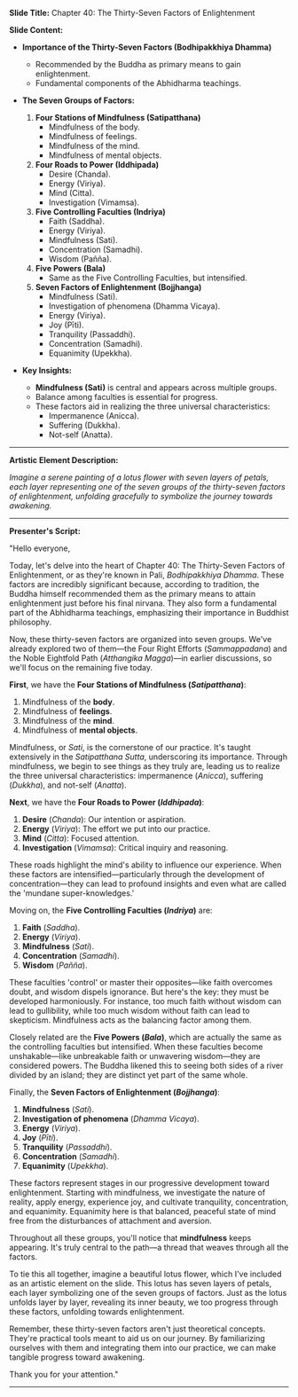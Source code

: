 **Slide Title:**
Chapter 40: The Thirty-Seven Factors of Enlightenment

**Slide Content:**

- **Importance of the Thirty-Seven Factors (Bodhipakkhiya Dhamma)**
  - Recommended by the Buddha as primary means to gain enlightenment.
  - Fundamental components of the Abhidharma teachings.

- **The Seven Groups of Factors:**
  1. **Four Stations of Mindfulness (Satipatthana)**
     - Mindfulness of the body.
     - Mindfulness of feelings.
     - Mindfulness of the mind.
     - Mindfulness of mental objects.
  2. **Four Roads to Power (Iddhipada)**
     - Desire (Chanda).
     - Energy (Viriya).
     - Mind (Citta).
     - Investigation (Vimamsa).
  3. **Five Controlling Faculties (Indriya)**
     - Faith (Saddha).
     - Energy (Viriya).
     - Mindfulness (Sati).
     - Concentration (Samadhi).
     - Wisdom (Pañña).
  4. **Five Powers (Bala)**
     - Same as the Five Controlling Faculties, but intensified.
  5. **Seven Factors of Enlightenment (Bojjhanga)**
     - Mindfulness (Sati).
     - Investigation of phenomena (Dhamma Vicaya).
     - Energy (Viriya).
     - Joy (Pīti).
     - Tranquility (Passaddhi).
     - Concentration (Samadhi).
     - Equanimity (Upekkha).

- **Key Insights:**
  - **Mindfulness (Sati)** is central and appears across multiple groups.
  - Balance among faculties is essential for progress.
  - These factors aid in realizing the three universal characteristics:
    - Impermanence (Anicca).
    - Suffering (Dukkha).
    - Not-self (Anatta).

---

**Artistic Element Description:**

*Imagine a serene painting of a lotus flower with seven layers of petals, each layer representing one of the seven groups of the thirty-seven factors of enlightenment, unfolding gracefully to symbolize the journey towards awakening.*

---

**Presenter's Script:**

"Hello everyone,

Today, let's delve into the heart of Chapter 40: The Thirty-Seven Factors of Enlightenment, or as they're known in Pali, *Bodhipakkhiya Dhamma*. These factors are incredibly significant because, according to tradition, the Buddha himself recommended them as the primary means to attain enlightenment just before his final nirvana. They also form a fundamental part of the Abhidharma teachings, emphasizing their importance in Buddhist philosophy.

Now, these thirty-seven factors are organized into seven groups. We've already explored two of them—the Four Right Efforts (*Sammappadana*) and the Noble Eightfold Path (*Atthangika Magga*)—in earlier discussions, so we'll focus on the remaining five today.

**First**, we have the **Four Stations of Mindfulness (*Satipatthana*)**:

1. Mindfulness of the **body**.
2. Mindfulness of **feelings**.
3. Mindfulness of the **mind**.
4. Mindfulness of **mental objects**.

Mindfulness, or *Sati*, is the cornerstone of our practice. It's taught extensively in the *Satipatthana Sutta*, underscoring its importance. Through mindfulness, we begin to see things as they truly are, leading us to realize the three universal characteristics: impermanence (*Anicca*), suffering (*Dukkha*), and not-self (*Anatta*).

**Next**, we have the **Four Roads to Power (*Iddhipada*)**:

1. **Desire** (*Chanda*): Our intention or aspiration.
2. **Energy** (*Viriya*): The effort we put into our practice.
3. **Mind** (*Citta*): Focused attention.
4. **Investigation** (*Vimamsa*): Critical inquiry and reasoning.

These roads highlight the mind's ability to influence our experience. When these factors are intensified—particularly through the development of concentration—they can lead to profound insights and even what are called the 'mundane super-knowledges.'

Moving on, the **Five Controlling Faculties (*Indriya*)** are:

1. **Faith** (*Saddha*).
2. **Energy** (*Viriya*).
3. **Mindfulness** (*Sati*).
4. **Concentration** (*Samadhi*).
5. **Wisdom** (*Pañña*).

These faculties 'control' or master their opposites—like faith overcomes doubt, and wisdom dispels ignorance. But here's the key: they must be developed harmoniously. For instance, too much faith without wisdom can lead to gullibility, while too much wisdom without faith can lead to skepticism. Mindfulness acts as the balancing factor among them.

Closely related are the **Five Powers (*Bala*)**, which are actually the same as the controlling faculties but intensified. When these faculties become unshakable—like unbreakable faith or unwavering wisdom—they are considered powers. The Buddha likened this to seeing both sides of a river divided by an island; they are distinct yet part of the same whole.

Finally, the **Seven Factors of Enlightenment (*Bojjhanga*)**:

1. **Mindfulness** (*Sati*).
2. **Investigation of phenomena** (*Dhamma Vicaya*).
3. **Energy** (*Viriya*).
4. **Joy** (*Pīti*).
5. **Tranquility** (*Passaddhi*).
6. **Concentration** (*Samadhi*).
7. **Equanimity** (*Upekkha*).

These factors represent stages in our progressive development toward enlightenment. Starting with mindfulness, we investigate the nature of reality, apply energy, experience joy, and cultivate tranquility, concentration, and equanimity. Equanimity here is that balanced, peaceful state of mind free from the disturbances of attachment and aversion.

Throughout all these groups, you'll notice that **mindfulness** keeps appearing. It's truly central to the path—a thread that weaves through all the factors.

To tie this all together, imagine a beautiful lotus flower, which I've included as an artistic element on the slide. This lotus has seven layers of petals, each layer symbolizing one of the seven groups of factors. Just as the lotus unfolds layer by layer, revealing its inner beauty, we too progress through these factors, unfolding towards enlightenment.

Remember, these thirty-seven factors aren't just theoretical concepts. They're practical tools meant to aid us on our journey. By familiarizing ourselves with them and integrating them into our practice, we can make tangible progress toward awakening.

Thank you for your attention."

---

